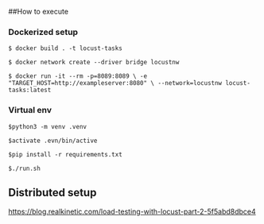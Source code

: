 ##How to execute

### Dockerized setup
`$ docker build . -t locust-tasks`

`$ docker network create --driver bridge locustnw`

`$ docker run -it --rm -p=8089:8089 \
  -e "TARGET_HOST=http://exampleserver:8080" \
   --network=locustnw locust-tasks:latest`

### Virtual env

`$python3 -m venv .venv`

`$activate .evn/bin/active`

`$pip install -r requirements.txt`

`$./run.sh`

## Distributed setup

https://blog.realkinetic.com/load-testing-with-locust-part-2-5f5abd8dbce4